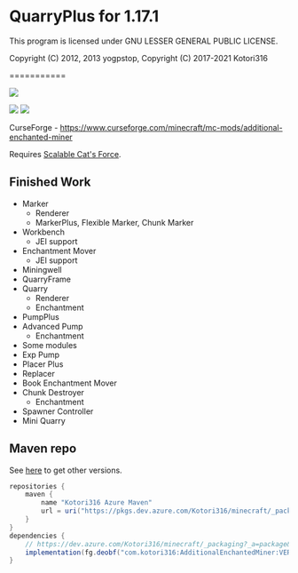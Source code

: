 # QuarryPlus for 1.17.1

This program is licensed under GNU LESSER GENERAL PUBLIC LICENSE.

Copyright (C) 2012, 2013 yogpstop, Copyright (C) 2017-2021 Kotori316

===========

[![](https://github.com/Kotori316/QuarryPlus/workflows/Build%20Check%20and%20Publish/badge.svg)](https://github.com/Kotori316/QuarryPlus/actions)

[![](http://cf.way2muchnoise.eu/versions/additional-enchanted-miner.svg)](https://www.curseforge.com/minecraft/mc-mods/additional-enchanted-miner)
[![](http://cf.way2muchnoise.eu/full_additional-enchanted-miner_downloads.svg)](https://www.curseforge.com/minecraft/mc-mods/additional-enchanted-miner)

CurseForge - https://www.curseforge.com/minecraft/mc-mods/additional-enchanted-miner

Requires [Scalable Cat's Force](https://www.curseforge.com/minecraft/mc-mods/scalable-cats-force/files/3488867).

## Finished Work

* Marker
  * Renderer
  * MarkerPlus, Flexible Marker, Chunk Marker
* Workbench
  * JEI support
* Enchantment Mover
  * JEI support
* Miningwell
* QuarryFrame
* Quarry
  * Renderer
  * Enchantment
* PumpPlus
* Advanced Pump
  * Enchantment
* Some modules
* Exp Pump
* Placer Plus
* Replacer
* Book Enchantment Mover
* Chunk Destroyer
  * Enchantment
* Spawner Controller
* Mini Quarry

## Maven repo

See [here](https://dev.azure.com/Kotori316/minecraft/_packaging?_a=package&feed=mods%40Local&package=com.kotori316%3Aadditionalenchantedminer&protocolType=maven&view=versions)
to get other versions.

```groovy
repositories {
    maven {
        name "Kotori316 Azure Maven"
        url = uri("https://pkgs.dev.azure.com/Kotori316/minecraft/_packaging/mods/maven/v1")
    }
}
dependencies {
    // https://dev.azure.com/Kotori316/minecraft/_packaging?_a=package&feed=mods%40Local&package=com.kotori316%3Aadditionalenchantedminer&protocolType=maven&view=versions
    implementation(fg.deobf("com.kotori316:AdditionalEnchantedMiner:VERSION".toLowerCase(Locale.ROOT)))
}
```